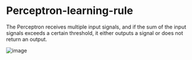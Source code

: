 # Perceptron-learning-rule
 
 The Perceptron receives multiple input signals, and if the sum of the input signals exceeds a certain threshold, it either outputs a signal or does not return an output.
 
 ![image](https://github.com/Siddhipatade/Perceptron-learning-rule/assets/91780318/834b8da4-dcca-4638-aa89-49c6134157a8)

